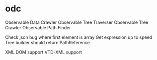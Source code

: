 # odc
Observable Data Crawler
Observable Tree Traverser
Observable Tree Crawler
Observable Path Finder

Check json bug where first element is array
Get expression up to speed
Tree builder should return PathReference

XML DOM support
VTD-XML support
